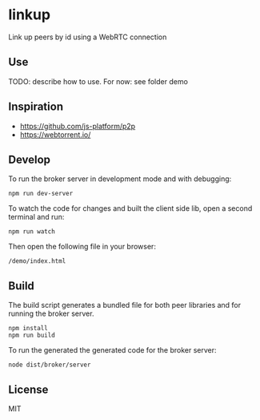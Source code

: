 # linkup

Link up peers by id using a WebRTC connection


## Use

TODO: describe how to use. For now: see folder demo


## Inspiration

- https://github.com/js-platform/p2p
- https://webtorrent.io/


## Develop

To run the broker server in development mode and with debugging:

```
npm run dev-server
```

To watch the code for changes and built the client side lib, open a second terminal and run:

```
npm run watch
```

Then open the following file in your browser:

```
/demo/index.html
```


## Build

The build script generates a bundled file for both peer libraries and for running the broker server.

```
npm install
npm run build
```

To run the generated the generated code for the broker server:

```
node dist/broker/server
```


## License

MIT
